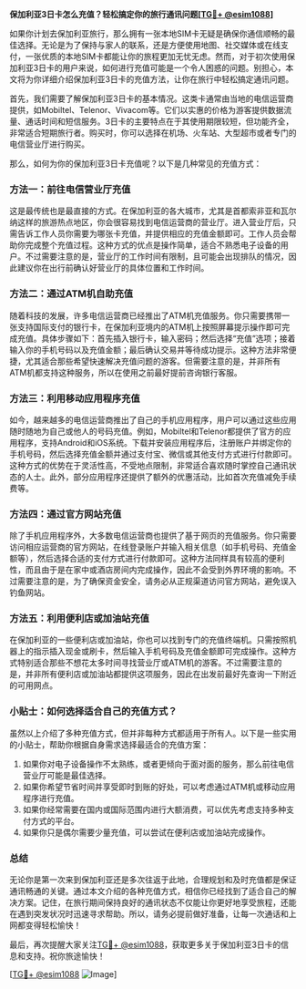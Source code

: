 **保加利亚3日卡怎么充值？轻松搞定你的旅行通讯问题[[TG💪+ @esim1088](https://t.me/s/esim1088)]**

如果你计划去保加利亚旅行，那么拥有一张本地SIM卡无疑是确保你通信顺畅的最佳选择。无论是为了保持与家人的联系，还是方便使用地图、社交媒体或在线支付，一张优质的本地SIM卡都能让你的旅程更加无忧无虑。然而，对于初次使用保加利亚3日卡的用户来说，如何进行充值可能是一个令人困惑的问题。别担心，本文将为你详细介绍保加利亚3日卡的充值方法，让你在旅行中轻松搞定通讯问题。

首先，我们需要了解保加利亚3日卡的基本情况。这类卡通常由当地的电信运营商提供，如Mobiltel、Telenor、Vivacom等。它们以实惠的价格为游客提供数据流量、通话时间和短信服务。3日卡的主要特点在于其使用期限较短，但功能齐全，非常适合短期旅行者。购买时，你可以选择在机场、火车站、大型超市或者专门的电信营业厅进行购买。

那么，如何为你的保加利亚3日卡充值呢？以下是几种常见的充值方式：

### 方法一：前往电信营业厅充值

这是最传统也是最直接的方式。在保加利亚的各大城市，尤其是首都索非亚和瓦尔纳这样的旅游热点地区，你会很容易找到电信运营商的营业厅。进入营业厅后，只需告诉工作人员你需要为哪张卡充值，并提供相应的充值金额即可。工作人员会帮助你完成整个充值过程。这种方式的优点是操作简单，适合不熟悉电子设备的用户。不过需要注意的是，营业厅的工作时间有限制，且可能会出现排队的情况，因此建议你在出行前确认好营业厅的具体位置和工作时间。

### 方法二：通过ATM机自助充值

随着科技的发展，许多电信运营商已经推出了ATM机充值服务。你只需要携带一张支持国际支付的银行卡，在保加利亚境内的ATM机上按照屏幕提示操作即可完成充值。具体步骤如下：首先插入银行卡，输入密码；然后选择“充值”选项；接着输入你的手机号码以及充值金额；最后确认交易并等待成功提示。这种方法非常便捷，尤其适合那些希望快速解决充值问题的游客。但需要注意的是，并非所有ATM机都支持这种服务，所以在使用之前最好提前咨询银行客服。

### 方法三：利用移动应用程序充值

如今，越来越多的电信运营商推出了自己的手机应用程序，用户可以通过这些应用随时随地为自己或他人的号码充值。例如，Mobiltel和Telenor都提供了官方的应用程序，支持Android和iOS系统。下载并安装应用程序后，注册账户并绑定你的手机号码，然后选择充值金额并通过支付宝、微信或其他支付方式进行付款即可。这种方式的优势在于灵活性高，不受地点限制，非常适合喜欢随时掌控自己通讯状态的人士。此外，部分应用程序还提供了额外的优惠活动，比如首次充值减免手续费等。

### 方法四：通过官方网站充值

除了手机应用程序外，大多数电信运营商也提供了基于网页的充值服务。你只需要访问相应运营商的官方网站，在线登录账户并输入相关信息（如手机号码、充值金额等），然后选择合适的支付方式进行付款即可。这种方法同样具有较高的便利性，而且由于是在家中或酒店房间内完成操作，因此不会受到外界环境的影响。不过需要注意的是，为了确保资金安全，请务必从正规渠道访问官方网站，避免误入钓鱼网站。

### 方法五：利用便利店或加油站充值

在保加利亚的一些便利店或加油站，你也可以找到专门的充值终端机。只需按照机器上的指示插入现金或刷卡，然后输入手机号码及充值金额即可完成操作。这种方式特别适合那些不想花太多时间寻找营业厅或ATM机的游客。不过需要注意的是，并非所有便利店或加油站都提供这项服务，因此在出发前最好先查询一下附近的可用网点。

### 小贴士：如何选择适合自己的充值方式？

虽然以上介绍了多种充值方式，但并非每种方式都适用于所有人。以下是一些实用的小贴士，帮助你根据自身需求选择最适合的充值方案：

1. 如果你对电子设备操作不太熟练，或者更倾向于面对面的服务，那么前往电信营业厅可能是最佳选择。
2. 如果你希望节省时间并享受即时到账的好处，可以考虑通过ATM机或移动应用程序进行充值。
3. 如果你经常需要在国内或国际范围内进行大额消费，可以优先考虑支持多种支付方式的平台。
4. 如果你只是偶尔需要少量充值，可以尝试在便利店或加油站完成操作。

### 总结

无论你是第一次来到保加利亚还是多次往返于此地，合理规划和及时充值都是保证通讯畅通的关键。通过本文介绍的各种充值方式，相信你已经找到了适合自己的解决方案。记住，在旅行期间保持良好的通讯状态不仅能让你更好地享受旅程，还能在遇到突发状况时迅速寻求帮助。所以，请务必提前做好准备，让每一次通话和上网都变得轻松愉快！

最后，再次提醒大家关注[TG💪+ @esim1088](https://t.me/s/esim1088)，获取更多关于保加利亚3日卡的信息和支持。祝你旅途愉快！

[[TG💪+ @esim1088](https://t.me/s/esim1088) ![Image](https://i.postimg.cc/4NQfJmqS/Snipaste-2025-05-13-00-14-12.png)]